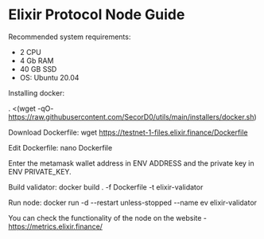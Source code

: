 # Elixir Protocol Node Guide

Recommended system requirements: 
- 2 CPU
- 4 Gb RAM
- 40 GB SSD
- OS: Ubuntu 20.04


Installing docker:

. <(wget -qO- https://raw.githubusercontent.com/SecorD0/utils/main/installers/docker.sh)

Download Dockerfile:
wget https://testnet-1-files.elixir.finance/Dockerfile

Edit Dockerfile:
nano Dockerfile

Enter the metamask wallet address in ENV ADDRESS and the private key in ENV PRIVATE_KEY.

Build validator:
docker build . -f Dockerfile -t elixir-validator

Run node:
docker run -d --restart unless-stopped --name ev elixir-validator


You can check the functionality of the node on the website - https://metrics.elixir.finance/
